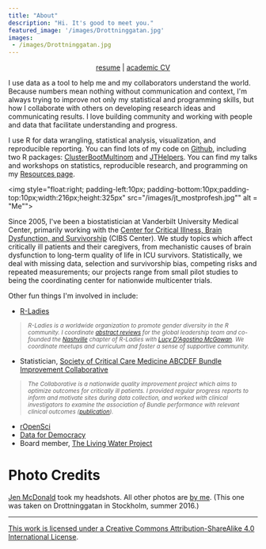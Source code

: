```yaml
---
title: "About"
description: "Hi. It's good to meet you."
featured_image: '/images/Drottninggatan.jpg'
images:
 - /images/Drottninggatan.jpg
---
```


<p style="text-align:center"><a href = "resume.pdf">resume</a> | <a href = "cv.pdf">academic CV</a></p>

I use data as a tool to help me and my collaborators understand the world. Because numbers mean nothing without communication and context, I'm always trying to improve not only my statistical and programming skills, but how I collaborate with others on developing research ideas and communicating results. I love building community and working with people and data that facilitate understanding and progress.

I use R for data wrangling, statistical analysis, visualization, and reproducible reporting. You can find lots of my code on [Github](http://github.com/jenniferthompson), including two R packages: [ClusterBootMultinom](https://github.com/jenniferthompson/ClusterBootMultinom) and [JTHelpers](https://github.com/jenniferthompson/JTHelpers). You can find my talks and workshops on statistics, reproducible research, and programming on my [Resources page](../resources).

<img style="float:right; padding-left:10px; padding-bottom:10px;padding-top:10px;width:216px;height:325px" src="/images/jt_mostprofesh.jpg"" alt = "Me"">

Since 2005, I've been a biostatistician at Vanderbilt University Medical Center, primarily working with the [Center for Critical Illness, Brain Dysfunction, and Survivorship](http://www.icudelirium.org) (CIBS Center). We study topics which affect critically ill patients and their caregivers, from mechanistic causes of brain dysfunction to long-term quality of life in ICU survivors. Statistically, we deal with missing data, selection and survivorship bias, competing risks and repeated measurements; our projects range from small pilot studies to being the coordinating center for nationwide multicenter trials.

Other fun things I'm involved in include:

- [R-Ladies](https://rladies.org)

> <small><i>R-Ladies is a worldwide organization to promote gender diversity in the R community. I coordinate [abstract reviews](https://twitter.com/RLadiesGlobal/status/903516455207088128) for the global leadership team and co-founded the [Nashville](http://www.meetup.com/rladies-nashville) chapter of R-Ladies with [Lucy D'Agostino McGowan](http://www.lucymcgowan.com). We coordinate meetups and curriculum and foster a sense of supportive community.</i></small>

- Statistician, [Society of Critical Care Medicine ABCDEF Bundle Improvement Collaborative](http://www.iculiberation.org/About/collaborative/Pages/default.aspx)

> <small><i>The Collaborative is a nationwide quality improvement project which aims to optimize outcomes for critically ill patients. I provided regular progress reports to inform and motivate sites during data collection, and worked with clinical investigators to examine the association of Bundle performance with relevant clinical outcomes ([publication](https://doi.org/10.1097/CCM.0000000000003482)).</i></small>

- [rOpenSci](https://ropensci.org)
- [Data for Democracy](http://datafordemocracy.org)
- Board member, [The Living Water Project](http://www.livingwaterwells.org)

# Photo Credits

[Jen McDonald](http://www.jenmphotography.com) took my headshots. All other photos are [by me](https://www.flickr.com/photos/jenthompson). (This one was taken on Drottninggatan in Stockholm, summer 2016.)

<hr>

<a rel="license" href="http://creativecommons.org/licenses/by-sa/4.0/">This work is licensed under a <a rel="license" href="http://creativecommons.org/licenses/by-sa/4.0/">Creative Commons Attribution-ShareAlike 4.0 International License</a>.
